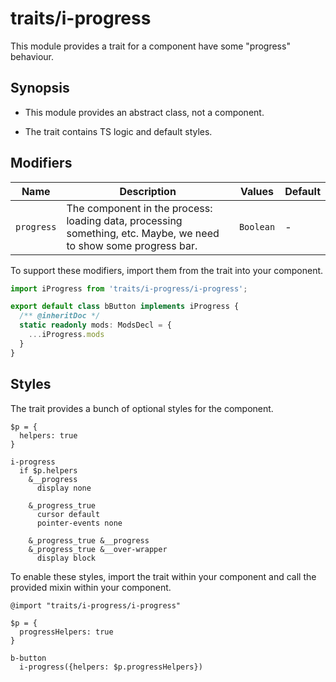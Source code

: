 # traits/i-progress

This module provides a trait for a component have some "progress" behaviour.

## Synopsis

* This module provides an abstract class, not a component.

* The trait contains TS logic and default styles.

## Modifiers

| Name       | Description                                                                                                      | Values    | Default |
| ---------- |------------------------------------------------------------------------------------------------------------------| ----------|-------- |
| `progress` | The component in the process: loading data, processing something, etc. Maybe, we need to show some progress bar. | `Boolean` | -       |

To support these modifiers, import them from the trait into your component.

```typescript
import iProgress from 'traits/i-progress/i-progress';

export default class bButton implements iProgress {
  /** @inheritDoc */
  static readonly mods: ModsDecl = {
    ...iProgress.mods
  }
}
```

## Styles

The trait provides a bunch of optional styles for the component.

```stylus
$p = {
  helpers: true
}

i-progress
  if $p.helpers
    &__progress
      display none

    &_progress_true
      cursor default
      pointer-events none

    &_progress_true &__progress
    &_progress_true &__over-wrapper
      display block
```

To enable these styles, import the trait within your component and call the provided mixin within your component.

```stylus
@import "traits/i-progress/i-progress"

$p = {
  progressHelpers: true
}

b-button
  i-progress({helpers: $p.progressHelpers})
```
